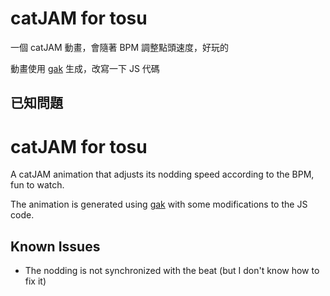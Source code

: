 # catJAM for tosu

一個 catJAM 動畫，會隨著 BPM 調整點頭速度，好玩的

動畫使用 [gak](https://gka.js.org/) 生成，改寫一下 JS 代碼

## 已知問題

# catJAM for tosu

A catJAM animation that adjusts its nodding speed according to the BPM, fun to watch.

The animation is generated using [gak](https://gka.js.org/) with some modifications to the JS code.

## Known Issues

- The nodding is not synchronized with the beat (but I don't know how to fix it)
